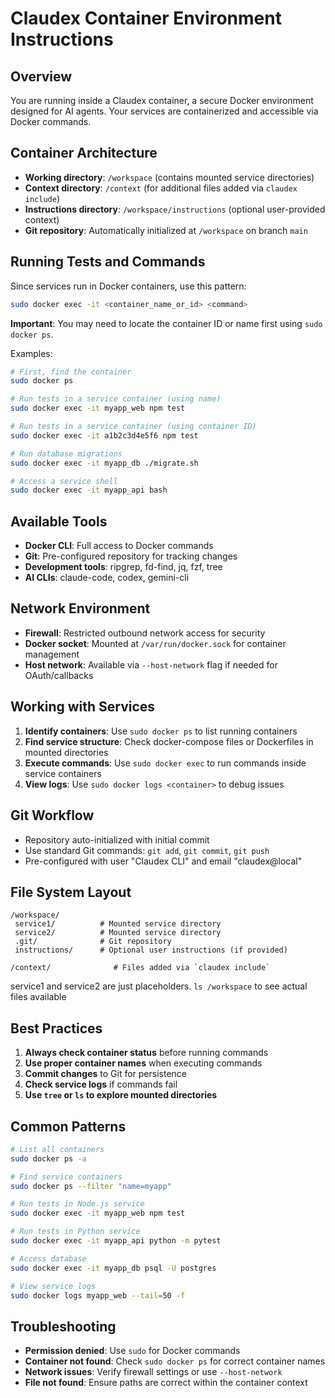 # Claudex Container Environment Instructions

## Overview
You are running inside a Claudex container, a secure Docker environment designed for AI agents. Your services are containerized and accessible via Docker commands.

## Container Architecture
- **Working directory**: `/workspace` (contains mounted service directories)
- **Context directory**: `/context` (for additional files added via `claudex include`)
- **Instructions directory**: `/workspace/instructions` (optional user-provided context)
- **Git repository**: Automatically initialized at `/workspace` on branch `main`

## Running Tests and Commands
Since services run in Docker containers, use this pattern:
```bash
sudo docker exec -it <container_name_or_id> <command>
```

**Important**: You may need to locate the container ID or name first using `sudo docker ps`.

Examples:
```bash
# First, find the container
sudo docker ps

# Run tests in a service container (using name)
sudo docker exec -it myapp_web npm test

# Run tests in a service container (using container ID)
sudo docker exec -it a1b2c3d4e5f6 npm test

# Run database migrations
sudo docker exec -it myapp_db ./migrate.sh

# Access a service shell
sudo docker exec -it myapp_api bash
```

## Available Tools
- **Docker CLI**: Full access to Docker commands
- **Git**: Pre-configured repository for tracking changes
- **Development tools**: ripgrep, fd-find, jq, fzf, tree
- **AI CLIs**: claude-code, codex, gemini-cli

## Network Environment
- **Firewall**: Restricted outbound network access for security
- **Docker socket**: Mounted at `/var/run/docker.sock` for container management
- **Host network**: Available via `--host-network` flag if needed for OAuth/callbacks

## Working with Services
1. **Identify containers**: Use `sudo docker ps` to list running containers
2. **Find service structure**: Check docker-compose files or Dockerfiles in mounted directories
3. **Execute commands**: Use `sudo docker exec` to run commands inside service containers
4. **View logs**: Use `sudo docker logs <container>` to debug issues

## Git Workflow
- Repository auto-initialized with initial commit
- Use standard Git commands: `git add`, `git commit`, `git push`
- Pre-configured with user "Claudex CLI" and email "claudex@local"

## File System Layout
```
/workspace/
 service1/          # Mounted service directory
 service2/          # Mounted service directory
 .git/              # Git repository
 instructions/      # Optional user instructions (if provided)

/context/              # Files added via `claudex include`
```

service1 and service2 are just placeholders. `ls /workspace` to see actual files available

## Best Practices
1. **Always check container status** before running commands
2. **Use proper container names** when executing commands
3. **Commit changes** to Git for persistence
4. **Check service logs** if commands fail
5. **Use `tree` or `ls` to explore mounted directories**

## Common Patterns
```bash
# List all containers
sudo docker ps -a

# Find service containers
sudo docker ps --filter "name=myapp"

# Run tests in Node.js service
sudo docker exec -it myapp_web npm test

# Run tests in Python service
sudo docker exec -it myapp_api python -m pytest

# Access database
sudo docker exec -it myapp_db psql -U postgres

# View service logs
sudo docker logs myapp_web --tail=50 -f
```

## Troubleshooting
- **Permission denied**: Use `sudo` for Docker commands
- **Container not found**: Check `sudo docker ps` for correct container names
- **Network issues**: Verify firewall settings or use `--host-network`
- **File not found**: Ensure paths are correct within the container context
